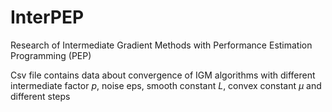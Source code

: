 # InterPEP
Research of Intermediate Gradient Methods with Performance Estimation Programming (PEP)

Csv file contains data about convergence of IGM algorithms with different intermediate factor $p$, noise eps, smooth constant $L$, convex constant $\mu$ and different steps     
